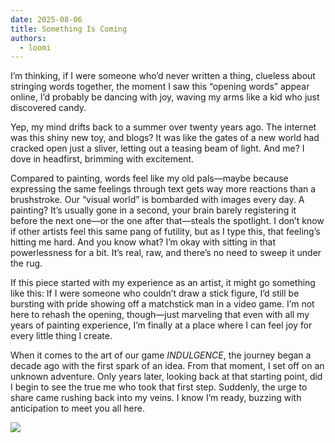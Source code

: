 ```yaml
---
date: 2025-08-06
title: Something Is Coming
authors:
  - loomi
---
```


I’m thinking, if I were someone who’d never written a thing, clueless about stringing words together, the moment I saw this “opening words”  appear online, I’d probably be dancing with joy, waving my arms like a kid who just discovered candy.

<!-- more -->

Yep, my mind drifts back to a summer over twenty years ago. The internet was this shiny new toy, and blogs?  It was like the gates of a new world had cracked open just a sliver, letting out a teasing beam of light. And me? I dove in headfirst, brimming with excitement.

Compared to painting, words feel like my old pals—maybe because expressing the same feelings through text gets way more reactions than a brushstroke. Our “visual world” is bombarded with images every day. A painting? It’s usually gone in a second, your brain barely registering it before the next one—or the one after that—steals the spotlight. I don’t know if other artists feel this same pang of futility, but as I type this, that feeling’s hitting me hard. And you know what? I’m okay with sitting in that powerlessness for a bit. It’s real, raw, and there’s no need to sweep it under the rug.

If this piece started with my experience as an artist, it might go something like this: If I were someone who couldn’t draw a stick figure, I’d still be bursting with pride showing off a matchstick man in a video game. I’m not here to rehash the opening, though—just marveling that even with all my years of painting experience, I’m finally at a place where I can feel joy for every little thing I create.

When it comes to the art of our game  *INDULGENCE*, the journey began a decade ago with the first spark of an idea. From that moment, I set off on an unknown adventure. Only years later, looking back at that starting point, did I begin to see the true me who took that first step. Suddenly, the urge to share came rushing back into my veins. I know I’m ready, buzzing with anticipation to meet you all here.

![](http://jing.games/assets/blog/devlog-2025-8-6.jpg)